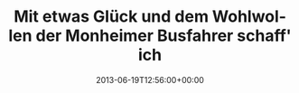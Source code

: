 ---
retweeted: false
source: <a href="http://twitter.com" rel="nofollow">Twitter Web Client</a>
entities:
  hashtags: []
  symbols: []
  user_mentions:
  - name: Cologne.rb/Kölsch.rb
    screen_name: colognerb
    indices:
    - '94'
    - '104'
    id_str: '461078077'
    id: '461078077'
  - name: INTERACTIVE
    screen_name: interactive_cgn
    indices:
    - '111'
    - '127'
    id_str: '1108446338'
    id: '1108446338'
  urls: []
display_text_range:
- '0'
- '132'
favorite_count: '0'
id_str: '347336966251110403'
truncated: false
retweet_count: '0'
id: '347336966251110403'
created_at: Wed Jun 19 12:56:00 +0000 2013
favorited: false
full_text: Mit etwas Glück und dem Wohlwollen der Monheimer Busfahrer schaff' ich
  es heute doch noch zur [@colognerb](https://twitter.com/colognerb) &amp; [@interactive_cgn](https://twitter.com/interactive_cgn).
  \o/
lang: de
tags:
- pesos/twitter
date: '2013-06-19T12:56:00+00:00'
src: https://twitter.com/bascht/status/347336966251110403
original_url: https://twitter.com/bascht/status/347336966251110403
type: twitter_tweet
text: Mit etwas Glück und dem Wohlwollen der Monheimer Busfahrer schaff' ich es heute
  doch noch zur [@colognerb](https://twitter.com/colognerb) &amp; [@interactive_cgn](https://twitter.com/interactive_cgn).
  \o/
title: 'Mit etwas Glück und dem Wohlwollen der Monheimer Busfahrer schaff'' ich '

---